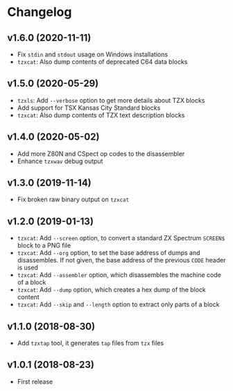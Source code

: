 # Changelog

## v1.6.0 (2020-11-11)

* Fix `stdin` and `stdout` usage on Windows installations
* `tzxcat`: Also dump contents of deprecated C64 data blocks

## v1.5.0 (2020-05-29)

* `tzxls`: Add `--verbose` option to get more details about TZX blocks
* Add support for TSX Kansas City Standard blocks
* `tzxcat`: Also dump contents of TZX text description blocks

## v1.4.0 (2020-05-02)

* Add more Z80N and CSpect op codes to the disassembler
* Enhance `tzxwav` debug output

## v1.3.0 (2019-11-14)

* Fix broken raw binary output on `tzxcat`

## v1.2.0 (2019-01-13)

* `tzxcat`: Add `--screen` option, to convert a standard ZX Spectrum `SCREEN$` block to a PNG file
* `tzxcat`: Add `--org` option, to set the base address of dumps and disassembles. If not given, the base address of the previous `CODE` header is used
* `tzxcat`: Add `--assembler` option, which disassembles the machine code of a block
* `tzxcat`: Add `--dump` option, which creates a hex dump of the block content
* `tzxcat`: Add `--skip` and `--length` option to extract only parts of a block

## v1.1.0 (2018-08-30)

* Add `tzxtap` tool, it generates `tap` files from `tzx` files

## v1.0.1 (2018-08-23)

* First release